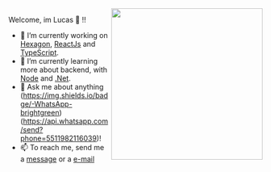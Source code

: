 <img align="right" src="https://raw.githubusercontent.com/MicaelliMedeiros/micaellimedeiros/master/image/computer-illustration.png" width="300"/>

Welcome, im Lucas 👻 !!

- 🔭 I’m currently working on [Hexagon](https://hexagon.com.br/), [ReactJs](https://pt-br.reactjs.org/) and [TypeScript](https://www.typescriptlang.org/).
- 🌱 I’m currently learning more about backend, with [Node](https://nodejs.org/en/) and [.Net](https://docs.microsoft.com/pt-br/dotnet/csharp/getting-started/introduction-to-the-csharp-language-and-the-net-framework).
- 💬 Ask me about anything (https://img.shields.io/badge/-WhatsApp-brightgreen)(https://api.whatsapp.com/send?phone=5511982116039)!
- 📫 To reach me, send me a [message](https://api.whatsapp.com/send?phone=5511982116039) or a [e-mail](mailto:l.duarte.mk@gmail.com)

